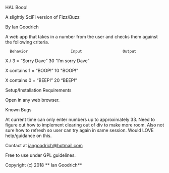 HAL Boop!

A slightly SciFi version of Fizz/Buzz

By Ian Goodrich

A web app that takes in a number from the user and checks them against the following criteria.

      Behavior                   Input                  Output
  X / 3 = “Sorry Dave”              30              “I’m sorry Dave”

  X contains 1 = “BOOP!”            10                 "BOOP!"

  X contains 0 = “BEEP!”            20                  “BEEP!”


Setup/Installation Requirements

Open in any web browser.

Known Bugs

At current time can only enter numbers up to approximately 33. Need to figure out how to implement clearing out of div to make more room.
Also not sure how to refresh so user can try again in same session. Would LOVE help/guidance on this.

Contact at iangoodrich@hotmail.com

Free to use under GPL guidelines.

Copyright (c) 2018 ** Ian Goodrich**
